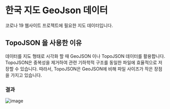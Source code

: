 # 한국 지도 GeoJson 데이터
코로나 19 웹사이트 프로젝트에 필요한 지도 데이터입니다.


## TopoJSON 을 사용한 이유
데이터를 지도 형태로 시각화 할 때 GeoJSON 이나 TopoJSON 데이터를 활용합니다.
TopoJSON은 중복성을 제거하여 관련 기하학적 구조를 동일한 파일에 효율적으로 저장할 수 있습니다.
따라서, TopoJSON은 GeoJSON에 비해 파일 사이즈가 작은 장점을 가지고 있습니다.


### 결과
![image](https://user-images.githubusercontent.com/87973617/180373270-7e336530-55f1-469e-b57c-900698b51540.png)


 
